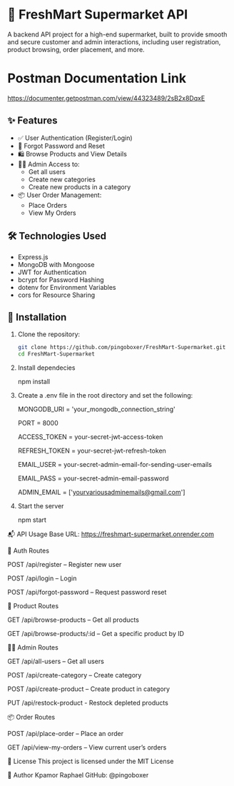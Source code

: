 # 🛒 FreshMart Supermarket API

A backend API project for a high-end supermarket, built to provide smooth and secure customer and admin interactions, including user registration, product browsing, order placement, and more.

# Postman Documentation Link

https://documenter.getpostman.com/view/44323489/2sB2x8DqxE

## ✨ Features

- ✅ User Authentication (Register/Login)
- 🔐 Forgot Password and Reset
- 🛍️ Browse Products and View Details
- 👨‍💼 Admin Access to:
  - Get all users
  - Create new categories
  - Create new products in a category
- 📦 User Order Management:
  - Place Orders
  - View My Orders

## 🛠 Technologies Used

- Express.js
- MongoDB with Mongoose
- JWT for Authentication
- bcrypt for Password Hashing
- dotenv for Environment Variables
- cors for Resource Sharing

## 🚀 Installation

1. Clone the repository:

   ```bash
   git clone https://github.com/pingoboxer/FreshMart-Supermarket.git
   cd FreshMart-Supermarket

2. Install dependecies

   npm install

3. Create a .env file in the root directory and set the following:

   MONGODB_URI = 'your_mongodb_connection_string'

   PORT = 8000

   ACCESS_TOKEN = your-secret-jwt-access-token

   REFRESH_TOKEN = your-secret-jwt-refresh-token


   EMAIL_USER = your-secret-admin-email-for-sending-user-emails

   EMAIL_PASS = your-secret-admin-email-password

   ADMIN_EMAIL = ['yourvariousadminemails@gmail.com']

4. Start the server

   npm start

📬 API Usage
Base URL: https://freshmart-supermarket.onrender.com

🔐 Auth Routes

POST /api/register – Register new user

POST /api/login – Login

POST /api/forgot-password – Request password reset

🛒 Product Routes

GET /api/browse-products – Get all products

GET /api/browse-products/:id – Get a specific product by ID

👨‍💼 Admin Routes

GET /api/all-users – Get all users

POST /api/create-category – Create category

POST /api/create-product – Create product in category

PUT /api/restock-product - Restock depleted products

📦 Order Routes

POST /api/place-order – Place an order

GET /api/view-my-orders – View current user’s orders

📜 License
This project is licensed under the MIT License

👤 Author
Kpamor Raphael
GitHub: @pingoboxer